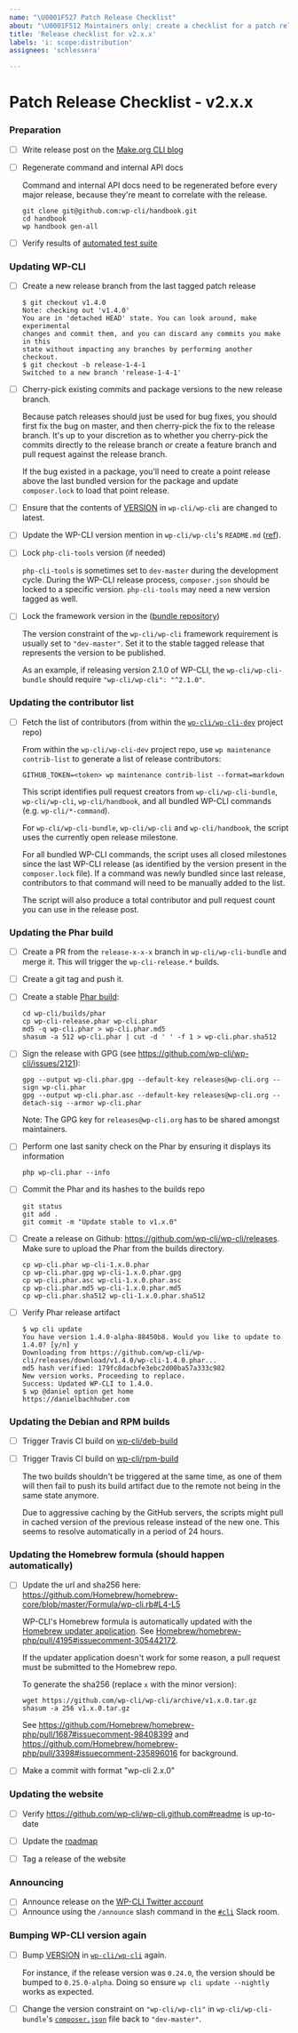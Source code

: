 ```yaml
---
name: "\U0001F527 Patch Release Checklist"
about: "\U0001F512 Maintainers only: create a checklist for a patch release process"
title: 'Release checklist for v2.x.x'
labels: 'i: scope:distribution'
assignees: 'schlessera'

---
```

# Patch Release Checklist - v2.x.x

### Preparation

- [ ] Write release post on the [Make.org CLI blog](https://make.wordpress.org/cli/wp-admin/post-new.php)
- [ ] Regenerate command and internal API docs

    Command and internal API docs need to be regenerated before every major release, because they're meant to correlate with the release.

    ```
    git clone git@github.com:wp-cli/handbook.git
    cd handbook
    wp handbook gen-all
    ```

- [ ] Verify results of [automated test suite](https://github.com/wp-cli/automated-tests)

### Updating WP-CLI

- [ ] Create a new release branch from the last tagged patch release

    ```
    $ git checkout v1.4.0
    Note: checking out 'v1.4.0'
    You are in 'detached HEAD' state. You can look around, make experimental
    changes and commit them, and you can discard any commits you make in this
    state without impacting any branches by performing another checkout.
    $ git checkout -b release-1-4-1
    Switched to a new branch 'release-1-4-1'
    ```

- [ ] Cherry-pick existing commits and package versions to the new release branch.

    Because patch releases should just be used for bug fixes, you should first fix the bug on master, and then cherry-pick the fix to the release branch. It's up to your discretion as to whether you cherry-pick the commits directly to the release branch *or* create a feature branch and pull request against the release branch.

    If the bug existed in a package, you'll need to create a point release above the last bundled version for the package and update `composer.lock` to load that point release.

- [ ] Ensure that the contents of [VERSION](https://github.com/wp-cli/wp-cli/blob/master/VERSION) in `wp-cli/wp-cli` are changed to latest.

- [ ] Update the WP-CLI version mention in `wp-cli/wp-cli`'s `README.md` ([ref](https://github.com/wp-cli/wp-cli/issues/3647)).

- [ ] Lock `php-cli-tools` version (if needed)

    `php-cli-tools` is sometimes set to `dev-master` during the development cycle. During the WP-CLI release process, `composer.json` should be locked to a specific version. `php-cli-tools` may need a new version tagged as well.

- [ ] Lock the framework version in the ([bundle repository](https://github.com/wp-cli/wp-cli-bundle/))

    The version constraint of the `wp-cli/wp-cli` framework requirement is usually set to `"dev-master"`. Set it to the stable tagged release that represents the version to be published.

    As an example, if releasing version 2.1.0 of WP-CLI, the `wp-cli/wp-cli-bundle` should require `"wp-cli/wp-cli": "^2.1.0"`.

### Updating the contributor list

- [ ] Fetch the list of contributors (from within the [`wp-cli/wp-cli-dev`](https://githubcom/wp-cli/wp-cli-dev/) project repo)

    From within the `wp-cli/wp-cli-dev` project repo, use `wp maintenance contrib-list` to generate a list of release contributors:

    ```
    GITHUB_TOKEN=<token> wp maintenance contrib-list --format=markdown
    ```

    This script identifies pull request creators from `wp-cli/wp-cli-bundle`, `wp-cli/wp-cli`, `wp-cli/handbook`, and all bundled WP-CLI commands (e.g. `wp-cli/*-command`).

    For `wp-cli/wp-cli-bundle`, `wp-cli/wp-cli` and `wp-cli/handbook`, the script uses the currently open release milestone.

    For all bundled WP-CLI commands, the script uses all closed milestones since the last WP-CLI release (as identified by the version present in the `composer.lock` file). If a command was newly bundled since last release, contributors to that command will need to be manually added to the list.

    The script will also produce a total contributor and pull request count you can use in the release post.

### Updating the Phar build

- [ ] Create a PR from the `release-x-x-x` branch in `wp-cli/wp-cli-bundle` and merge it. This will trigger the `wp-cli-release.*` builds.

- [ ] Create a git tag and push it.

- [ ] Create a stable [Phar build](https://github.com/wp-cli/builds/tree/gh-pages/phar):

    ```
    cd wp-cli/builds/phar
    cp wp-cli-release.phar wp-cli.phar
    md5 -q wp-cli.phar > wp-cli.phar.md5
    shasum -a 512 wp-cli.phar | cut -d ' ' -f 1 > wp-cli.phar.sha512
    ```

- [ ] Sign the release with GPG (see <https://github.com/wp-cli/wp-cli/issues/2121>):

    ```
    gpg --output wp-cli.phar.gpg --default-key releases@wp-cli.org --sign wp-cli.phar
    gpg --output wp-cli.phar.asc --default-key releases@wp-cli.org --detach-sig --armor wp-cli.phar
    ```

    Note: The GPG key for `releases@wp-cli.org` has to be shared amongst maintainers.

- [ ] Perform one last sanity check on the Phar by ensuring it displays its information

    ```
    php wp-cli.phar --info
    ```

- [ ] Commit the Phar and its hashes to the builds repo

    ```
    git status
    git add .
    git commit -m "Update stable to v1.x.0"
    ```

- [ ] Create a release on Github: <https://github.com/wp-cli/wp-cli/releases>. Make sure to upload the Phar from the builds directory.

    ```
    cp wp-cli.phar wp-cli-1.x.0.phar
    cp wp-cli.phar.gpg wp-cli-1.x.0.phar.gpg
    cp wp-cli.phar.asc wp-cli-1.x.0.phar.asc
    cp wp-cli.phar.md5 wp-cli-1.x.0.phar.md5
    cp wp-cli.phar.sha512 wp-cli-1.x.0.phar.sha512
    ```

- [ ] Verify Phar release artifact

    ```
    $ wp cli update
    You have version 1.4.0-alpha-88450b8. Would you like to update to 1.4.0? [y/n] y
    Downloading from https://github.com/wp-cli/wp-cli/releases/download/v1.4.0/wp-cli-1.4.0.phar...
    md5 hash verified: 179fc8dacbfe3ebc2d00ba57a333c982
    New version works. Proceeding to replace.
    Success: Updated WP-CLI to 1.4.0.
    $ wp @daniel option get home
    https://danielbachhuber.com
    ```

### Updating the Debian and RPM builds

- [ ] Trigger Travis CI build on [wp-cli/deb-build](https://github.com/wp-cli/deb-build)
- [ ] Trigger Travis CI build on [wp-cli/rpm-build](https://github.com/wp-cli/rpm-build)

    The two builds shouldn't be triggered at the same time, as one of them will then fail to push its build artifact due to the remote not being in the same state anymore.

    Due to aggressive caching by the GitHub servers, the scripts might pull in cached version of the previous release instead of the new one. This seems to resolve automatically in a period of 24 hours.

### Updating the Homebrew formula (should happen automatically)

- [ ] Update the url and sha256 here: https://github.com/Homebrew/homebrew-core/blob/master/Formula/wp-cli.rb#L4-L5

    WP-CLI's Homebrew formula is automatically updated with the [Homebrew updater application](https://github.com/BePsvPT/homebrew-updater). See [Homebrew/homebrew-php/pull/4195#issuecomment-305442172](https://github.com/Homebrew/homebrew-php/pull/4195#issuecomment-305442172).

    If the updater application doesn't work for some reason, a pull request must be submitted to the Homebrew repo.
    
    To generate the sha256 (replace `x` with the minor version):

    ```
    wget https://github.com/wp-cli/wp-cli/archive/v1.x.0.tar.gz
    shasum -a 256 v1.x.0.tar.gz
    ```

    See <https://github.com/Homebrew/homebrew-php/pull/1687#issuecomment-98408399> and <https://github.com/Homebrew/homebrew-php/pull/3398#issuecomment-235896016> for background.

- [ ] Make a commit with format "wp-cli 2.x.0"

### Updating the website

- [ ] Verify <https://github.com/wp-cli/wp-cli.github.com#readme> is up-to-date

- [ ] Update the [roadmap](https://make.wordpress.org/cli/handbook/roadmap/)

- [ ] Tag a release of the website

### Announcing

- [ ] Announce release on the [WP-CLI Twitter account](https://twitter.com/wpcli)
- [ ] Announce using the `/announce` slash command in the [`#cli`](https://wordpress.slack.com/messages/C02RP4T41) Slack room.

### Bumping WP-CLI version again

- [ ] Bump [VERSION](https://github.com/wp-cli/wp-cli/blob/master/VERSION) in [`wp-cli/wp-cli`](https://github.com/wp-cli/wp-cli) again.

    For instance, if the release version was `0.24.0`, the version should be bumped to `0.25.0-alpha`. Doing so ensure `wp cli update --nightly` works as expected.

- [ ] Change the version constraint on `"wp-cli/wp-cli"` in `wp-cli/wp-cli-bundle`'s [`composer.json`](https://github.com/wp-cli/wp-cli-bundle/blob/master/composer.json) file back to `"dev-master"`.
